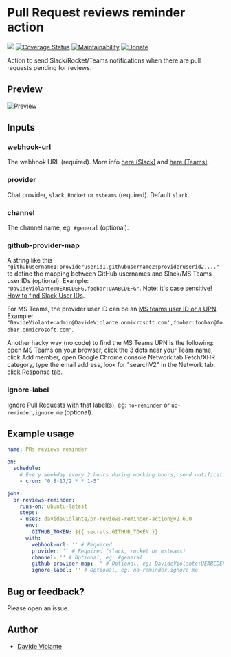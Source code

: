 # Pull Request reviews reminder action
[![](https://github.com/davideviolante/pr-reviews-reminder-action/workflows/Node.js%20CI/badge.svg)](https://github.com/DavideViolante/pr-reviews-reminder-action/actions?query=workflow%3A%22Node.js+CI%22) [![Coverage Status](https://coveralls.io/repos/github/DavideViolante/pr-reviews-reminder-action/badge.svg?branch=master)](https://coveralls.io/github/DavideViolante/pr-reviews-reminder-action?branch=master) [![Maintainability](https://api.codeclimate.com/v1/badges/60f9b3a6b4177a0bfe77/maintainability)](https://codeclimate.com/github/DavideViolante/pr-reviews-reminder-action/maintainability) [![Donate](https://img.shields.io/badge/paypal-donate-179BD7.svg)](https://www.paypal.me/dviolante)

Action to send Slack/Rocket/Teams notifications when there are pull requests pending for reviews.

## Preview
![Preview](https://raw.githubusercontent.com/DavideViolante/pr-reviews-reminder-action/master/preview.png "Preview")

## Inputs

### webhook-url

The webhook URL (required). More info [here (Slack)](https://api.slack.com/messaging/webhooks) and [here (Teams)](https://docs.microsoft.com/en-us/microsoftteams/platform/webhooks-and-connectors/how-to/connectors-using#setting-up-a-custom-incoming-webhook).

### provider

Chat provider, `slack`, `Rocket` or `msteams` (required). Default `slack`.

### channel

The channel name, eg: `#general` (optional).

### github-provider-map

A string like this `"githubusername1:provideruserid1,githubusername2:provideruserid2,..."` to define the mapping between GitHub usernames and Slack/MS Teams user IDs (optional). Example: `"DavideViolante:UEABCDEFG,foobar:UAABCDEFG"`. Note: it's case sensitive! [How to find Slack User IDs](https://www.google.com/search?q=find+slack+user+id).

For MS Teams, the provider user ID can be an [MS teams user ID or a UPN](https://www.google.com/search?q=find+%22microsoft+teams%22+userprincipalname+-office) Example: `"DavideViolante:admin@DavideViolante.onmicrosoft.com',foobar:foobar@foobar.onmicrosoft.com"`.

Another hacky way (no code) to find the MS Teams UPN is the following: open MS Teams on your browser, click the 3 dots near your Team name, click Add member, open Google Chrome console Network tab Fetch/XHR category, type the email address, look for "searchV2" in the Network tab, click Response tab.

### ignore-label

Ignore Pull Requests with that label(s), eg: `no-reminder` or `no-reminder,ignore me` (optional).

## Example usage

```yaml
name: PRs reviews reminder

on:
  schedule:
    # Every weekday every 2 hours during working hours, send notification
    - cron: "0 8-17/2 * * 1-5"

jobs:
  pr-reviews-reminder:
    runs-on: ubuntu-latest
    steps:
    - uses: davideviolante/pr-reviews-reminder-action@v2.6.0
      env:
        GITHUB_TOKEN: ${{ secrets.GITHUB_TOKEN }}
      with:
        webhook-url: '' # Required
        provider: '' # Required (slack, rocket or msteams)
        channel: '' # Optional, eg: #general
        github-provider-map: '' # Optional, eg: DavideViolante:UEABCDEFG,foobar:UAABCDEFG
        ignore-label: '' # Optional, eg: no-reminder,ignore me
```

## Bug or feedback?
Please open an issue.

## Author
- [Davide Violante](https://github.com/DavideViolante)
